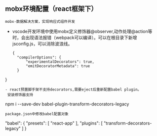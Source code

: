 ## mobx环境配置（react框架下）
    mobx-数据解决方案，实现响应式组件开发

- vscode开发环境中使用mobx定义修饰器@observer,动作处理@action等时，会出现语法报错（webpack可以编译）。可以在根目录下新增jsconfig.js，可以消除波浪线。
  ```
  {
    "compilerOptions": {
        "experimentalDecorators": true,
        "emitDecoratorMetadata": true
    }
}
```
- react预置脚手架不支持decorators,需要eject后重新配置babel plugin。
 安装修饰器支持
```
npm i --save-dev babel-plugin-transform-decorators-legacy
```
package.json中修改babel配置对象
```
"babel": {
  "presets": [
    "react-app"
  ],
  "plugins": [
    "transform-decorators-legacy"
  ]
} 
```
